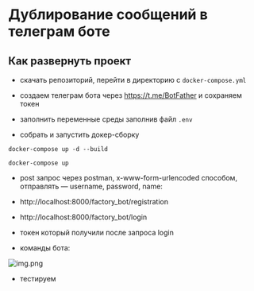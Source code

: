 # Дублирование сообщений в телеграм боте

## Как развернуть проект
- скачать репозиторий, перейти в директорию с ```docker-compose.yml```

- создаем телеграм бота через https://t.me/BotFather и сохраняем токен

- заполнить переменные среды заполнив файл ```.env```

- собрать и запустить докер-сборку

```docker-compose up -d --build```

```docker-compose up```

- post запрос через postman, x-www-form-urlencoded способом, отправлять — username, password, name:

- http://localhost:8000/factory_bot/registration

- http://localhost:8000/factory_bot/login



- токен который получили после запроса login

- команды бота:
      
![img.png](img.png)

- тестируем